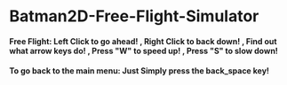 # Batman2D-Free-Flight-Simulator
#### Free Flight: Left Click to go ahead! , Right Click to back down! , Find out what arrow keys do! , Press "W" to speed up! , Press "S" to slow down! 
#### To go back to the main menu: Just Simply press the back_space key!
